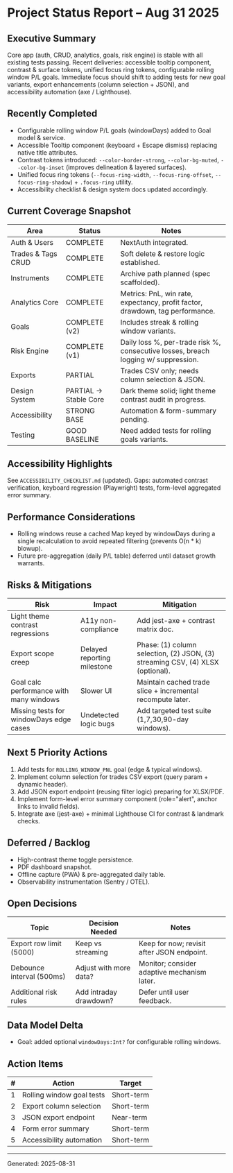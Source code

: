 # Project Status Report – Aug 31 2025

## Executive Summary
Core app (auth, CRUD, analytics, goals, risk engine) is stable with all existing tests passing. Recent deliveries: accessible tooltip component, contrast & surface tokens, unified focus ring tokens, configurable rolling window P/L goals. Immediate focus should shift to adding tests for new goal variants, export enhancements (column selection + JSON), and accessibility automation (axe / Lighthouse). 

## Recently Completed
- Configurable rolling window P/L goals (windowDays) added to Goal model & service.
- Accessible Tooltip component (keyboard + Escape dismiss) replacing native title attributes.
- Contrast tokens introduced: `--color-border-strong`, `--color-bg-muted`, `--color-bg-inset` (improves delineation & layered surfaces).
- Unified focus ring tokens (`--focus-ring-width`, `--focus-ring-offset`, `--focus-ring-shadow`) + `.focus-ring` utility.
- Accessibility checklist & design system docs updated accordingly.

## Current Coverage Snapshot
| Area | Status | Notes |
|------|--------|-------|
| Auth & Users | COMPLETE | NextAuth integrated. |
| Trades & Tags CRUD | COMPLETE | Soft delete & restore logic established. |
| Instruments | COMPLETE | Archive path planned (spec scaffolded). |
| Analytics Core | COMPLETE | Metrics: PnL, win rate, expectancy, profit factor, drawdown, tag performance. |
| Goals | COMPLETE (v2) | Includes streak & rolling window variants. |
| Risk Engine | COMPLETE (v1) | Daily loss %, per-trade risk %, consecutive losses, breach logging w/ suppression. |
| Exports | PARTIAL | Trades CSV only; needs column selection & JSON. |
| Design System | PARTIAL → Stable Core | Dark theme solid; light theme contrast audit in progress. |
| Accessibility | STRONG BASE | Automation & form-summary pending. |
| Testing | GOOD BASELINE | Need added tests for rolling goals variants. |

## Accessibility Highlights
See `ACCESSIBILITY_CHECKLIST.md` (updated). Gaps: automated contrast verification, keyboard regression (Playwright) tests, form-level aggregated error summary.

## Performance Considerations
- Rolling windows reuse a cached Map keyed by windowDays during a single recalculation to avoid repeated filtering (prevents O(n * k) blowup).
- Future pre-aggregation (daily P/L table) deferred until dataset growth warrants.

## Risks & Mitigations
| Risk | Impact | Mitigation |
|------|--------|------------|
| Light theme contrast regressions | A11y non-compliance | Add jest-axe + contrast matrix doc. |
| Export scope creep | Delayed reporting milestone | Phase: (1) column selection, (2) JSON, (3) streaming CSV, (4) XLSX (optional). |
| Goal calc performance with many windows | Slower UI | Maintain cached trade slice + incremental recompute later. |
| Missing tests for windowDays edge cases | Undetected logic bugs | Add targeted test suite (1,7,30,90-day windows). |

## Next 5 Priority Actions
1. Add tests for `ROLLING_WINDOW_PNL` goal (edge & typical windows).
2. Implement column selection for trades CSV export (query param + dynamic header).
3. Add JSON export endpoint (reusing filter logic) preparing for XLSX/PDF.
4. Implement form-level error summary component (role="alert", anchor links to invalid fields).
5. Integrate axe (jest-axe) + minimal Lighthouse CI for contrast & landmark checks.

## Deferred / Backlog
- High-contrast theme toggle persistence.
- PDF dashboard snapshot.
- Offline capture (PWA) & pre-aggregated daily table.
- Observability instrumentation (Sentry / OTEL).

## Open Decisions
| Topic | Decision Needed | Notes |
|-------|-----------------|-------|
| Export row limit (5000) | Keep vs streaming | Keep for now; revisit after JSON endpoint. |
| Debounce interval (500ms) | Adjust with more data? | Monitor; consider adaptive mechanism later. |
| Additional risk rules | Add intraday drawdown? | Defer until user feedback. |

## Data Model Delta
- Goal: added optional `windowDays:Int?` for configurable rolling windows.

## Action Items
| # | Action | Target |
|---|--------|--------|
| 1 | Rolling window goal tests | Short-term |
| 2 | Export column selection | Short-term |
| 3 | JSON export endpoint | Near-term |
| 4 | Form error summary | Short-term |
| 5 | Accessibility automation | Short-term |

---
Generated: 2025-08-31
